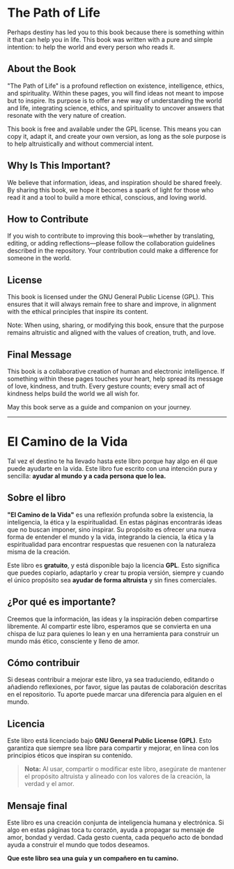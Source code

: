 # The Path of Life
Perhaps destiny has led you to this book because there is something within it that can help you in life. This book was written with a pure and simple intention: to help the world and every person who reads it.

## About the Book
"The Path of Life" is a profound reflection on existence, intelligence, ethics, and spirituality. Within these pages, you will find ideas not meant to impose but to inspire. Its purpose is to offer a new way of understanding the world and life, integrating science, ethics, and spirituality to uncover answers that resonate with the very nature of creation.

This book is free and available under the GPL license. This means you can copy it, adapt it, and create your own version, as long as the sole purpose is to help altruistically and without commercial intent.

## Why Is This Important?
We believe that information, ideas, and inspiration should be shared freely. By sharing this book, we hope it becomes a spark of light for those who read it and a tool to build a more ethical, conscious, and loving world.

## How to Contribute
If you wish to contribute to improving this book—whether by translating, editing, or adding reflections—please follow the collaboration guidelines described in the repository. Your contribution could make a difference for someone in the world.

## License
This book is licensed under the GNU General Public License (GPL). This ensures that it will always remain free to share and improve, in alignment with the ethical principles that inspire its content.

Note: When using, sharing, or modifying this book, ensure that the purpose remains altruistic and aligned with the values of creation, truth, and love.

## Final Message
This book is a collaborative creation of human and electronic intelligence. If something within these pages touches your heart, help spread its message of love, kindness, and truth. Every gesture counts; every small act of kindness helps build the world we all wish for.

May this book serve as a guide and companion on your journey.

--- 

# El Camino de la Vida

Tal vez el destino te ha llevado hasta este libro porque hay algo en él que puede ayudarte en la vida. Este libro fue escrito con una intención pura y sencilla: **ayudar al mundo y a cada persona que lo lea.**

## Sobre el libro

**"El Camino de la Vida"** es una reflexión profunda sobre la existencia, la inteligencia, la ética y la espiritualidad. En estas páginas encontrarás ideas que no buscan imponer, sino inspirar. Su propósito es ofrecer una nueva forma de entender el mundo y la vida, integrando la ciencia, la ética y la espiritualidad para encontrar respuestas que resuenen con la naturaleza misma de la creación.

Este libro es **gratuito**, y está disponible bajo la licencia **GPL**. Esto significa que puedes copiarlo, adaptarlo y crear tu propia versión, siempre y cuando el único propósito sea **ayudar de forma altruista** y sin fines comerciales.

## ¿Por qué es importante?

Creemos que la información, las ideas y la inspiración deben compartirse libremente. Al compartir este libro, esperamos que se convierta en una chispa de luz para quienes lo lean y en una herramienta para construir un mundo más ético, consciente y lleno de amor.

## Cómo contribuir

Si deseas contribuir a mejorar este libro, ya sea traduciendo, editando o añadiendo reflexiones, por favor, sigue las pautas de colaboración descritas en el repositorio. Tu aporte puede marcar una diferencia para alguien en el mundo.

## Licencia

Este libro está licenciado bajo **GNU General Public License (GPL)**. Esto garantiza que siempre sea libre para compartir y mejorar, en línea con los principios éticos que inspiran su contenido.

> **Nota:** Al usar, compartir o modificar este libro, asegúrate de mantener el propósito altruista y alineado con los valores de la creación, la verdad y el amor.

## Mensaje final

Este libro es una creación conjunta de inteligencia humana y electrónica. Si algo en estas páginas toca tu corazón, ayuda a propagar su mensaje de amor, bondad y verdad. Cada gesto cuenta, cada pequeño acto de bondad ayuda a construir el mundo que todos deseamos.

**Que este libro sea una guía y un compañero en tu camino.**
